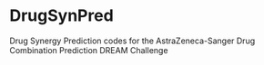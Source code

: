 # DrugSynPred
Drug Synergy Prediction codes for the AstraZeneca-Sanger Drug Combination Prediction DREAM Challenge
